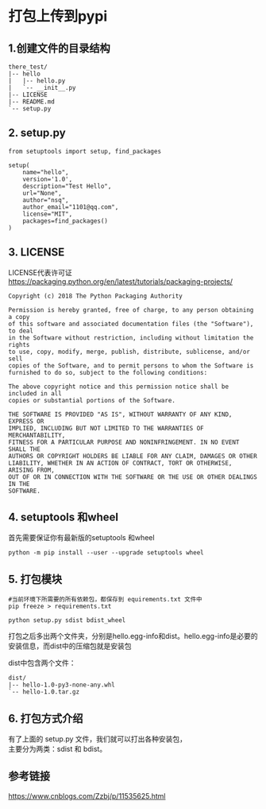 # 打包上传到pypi

## 1.创建文件的目录结构

```
there_test/
|-- hello
|   |-- hello.py
|   `-- __init__.py
|-- LICENSE
|-- README.md
`-- setup.py
```

## 2. setup.py
```
from setuptools import setup, find_packages

setup(
    name="hello",
    version='1.0',
    description="Test Hello",
    url="None",
    author="nsq",
    author_email="1101@qq.com",
    license="MIT",
    packages=find_packages()
)
```

## 3. LICENSE

LICENSE代表许可证    
https://packaging.python.org/en/latest/tutorials/packaging-projects/

```
Copyright (c) 2018 The Python Packaging Authority

Permission is hereby granted, free of charge, to any person obtaining a copy
of this software and associated documentation files (the "Software"), to deal
in the Software without restriction, including without limitation the rights
to use, copy, modify, merge, publish, distribute, sublicense, and/or sell
copies of the Software, and to permit persons to whom the Software is
furnished to do so, subject to the following conditions:

The above copyright notice and this permission notice shall be included in all
copies or substantial portions of the Software.

THE SOFTWARE IS PROVIDED "AS IS", WITHOUT WARRANTY OF ANY KIND, EXPRESS OR
IMPLIED, INCLUDING BUT NOT LIMITED TO THE WARRANTIES OF MERCHANTABILITY,
FITNESS FOR A PARTICULAR PURPOSE AND NONINFRINGEMENT. IN NO EVENT SHALL THE
AUTHORS OR COPYRIGHT HOLDERS BE LIABLE FOR ANY CLAIM, DAMAGES OR OTHER
LIABILITY, WHETHER IN AN ACTION OF CONTRACT, TORT OR OTHERWISE, ARISING FROM,
OUT OF OR IN CONNECTION WITH THE SOFTWARE OR THE USE OR OTHER DEALINGS IN THE
SOFTWARE.
```

## 4. setuptools 和wheel

首先需要保证你有最新版的setuptools 和wheel

```
python -m pip install --user --upgrade setuptools wheel
```

## 5. 打包模块

```
#当前环境下所需要的所有依赖包，都保存到 equirements.txt 文件中
pip freeze > requirements.txt

python setup.py sdist bdist_wheel
```
打包之后多出两个文件夹，分别是hello.egg-info和dist。hello.egg-info是必要的安装信息，而dist中的压缩包就是安装包

dist中包含两个文件：
```
dist/
|-- hello-1.0-py3-none-any.whl
`-- hello-1.0.tar.gz
````

## 6. 打包方式介绍

有了上面的 setup.py 文件，我们就可以打出各种安装包，   
主要分为两类：sdist 和 bdist。


## 参考链接
https://www.cnblogs.com/Zzbj/p/11535625.html